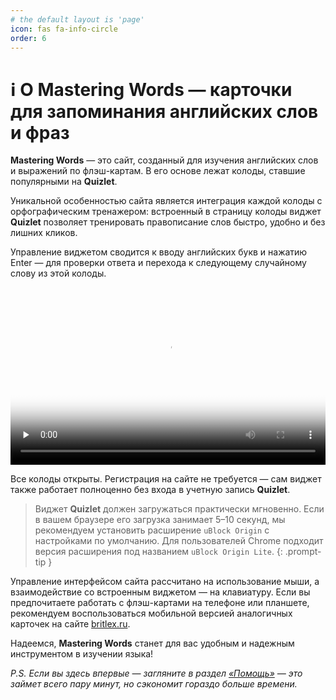 ```yaml
---
# the default layout is 'page'
icon: fas fa-info-circle
order: 6
---
```


# ℹ️ О Mastering Words — карточки для запоминания английских слов и фраз

**Mastering Words** — это сайт, созданный для изучения английских слов и выражений по флэш-картам. В его основе лежат колоды, ставшие популярными на **Quizlet**.

Уникальной особенностью сайта является интеграция каждой колоды с орфографическим тренажером: встроенный в страницу колоды виджет **Quizlet** позволяет тренировать правописание слов быстро, удобно и без лишних кликов.

Управление виджетом сводится к вводу английских букв и нажатию Enter — для проверки ответа и перехода к следующему случайному слову из этой колоды.

<video style="width: 100%; height: auto; aspect-ratio: 16 / 9;" controls preload="none" poster="https://hb.bizmrg.com/bckt/commons/video_poster.png"><source src="https://hb.bizmrg.com/bckt/commons/video_hosting.mp4" type="video/mp4">Ваш браузер не поддерживает видео.</video>

Все колоды открыты. Регистрация на сайте не требуется — сам виджет также работает полноценно без входа в учетную запись **Quizlet**.

> Виджет **Quizlet** должен загружаться практически мгновенно. Если в вашем браузере его загрузка занимает 5–10 секунд, мы рекомендуем установить расширение `uBlock Origin` с настройками по умолчанию. Для пользователей Chrome подходит версия расширения под названием `uBlock Origin Lite`.
{: .prompt-tip }

Управление интерфейсом сайта рассчитано на использование мыши, а взаимодействие со встроенным виджетом — на клавиатуру. Если вы предпочитаете работать с флэш-картами на телефоне или планшете, рекомендуем воспользоваться мобильной версией аналогичных карточек на сайте [britlex.ru](https://britlex.ru).

Надеемся, **Mastering Words** станет для вас удобным и надежным инструментом в изучении языка!

_P.S. Если вы здесь впервые — загляните в раздел [«Помощь»](/help/) — это займет всего пару минут, но сэкономит гораздо больше времени._

